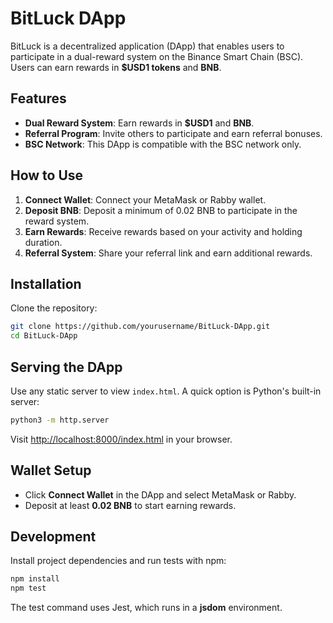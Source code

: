 # BitLuck DApp

BitLuck is a decentralized application (DApp) that enables users to participate in a dual-reward system on the Binance Smart Chain (BSC). Users can earn rewards in **$USD1 tokens** and **BNB**.

## Features
- **Dual Reward System**: Earn rewards in **$USD1** and **BNB**.
- **Referral Program**: Invite others to participate and earn referral bonuses.
- **BSC Network**: This DApp is compatible with the BSC network only.

## How to Use
1. **Connect Wallet**: Connect your MetaMask or Rabby wallet.
2. **Deposit BNB**: Deposit a minimum of 0.02 BNB to participate in the reward system.
3. **Earn Rewards**: Receive rewards based on your activity and holding duration.
4. **Referral System**: Share your referral link and earn additional rewards.

## Installation
Clone the repository:

```bash
git clone https://github.com/yourusername/BitLuck-DApp.git
cd BitLuck-DApp
```

## Serving the DApp
Use any static server to view `index.html`. A quick option is Python's built-in server:

```bash
python3 -m http.server
```

Visit [http://localhost:8000/index.html](http://localhost:8000/index.html) in your browser.

## Wallet Setup
- Click **Connect Wallet** in the DApp and select MetaMask or Rabby.
- Deposit at least **0.02 BNB** to start earning rewards.

## Development
Install project dependencies and run tests with npm:

```bash
npm install
npm test
```

The test command uses Jest, which runs in a **jsdom** environment.
